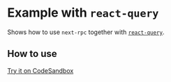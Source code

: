 # Example with `react-query`

Shows how to use `next-rpc` together with [`react-query`](https://react-query.tanstack.com/).

## How to use

[Try it on CodeSandbox](https://codesandbox.io/s/github/Janpot/next-rpc/tree/master/examples/with-react-query)
